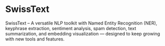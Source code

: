 # SwissText
SwissText – A versatile NLP toolkit with Named Entity Recognition (NER), keyphrase extraction, sentiment analysis, spam detection, text summarization, and embedding visualization — designed to keep growing with new tools and features.
